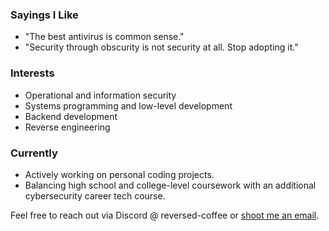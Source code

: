 ### Sayings I Like

- "The best antivirus is common sense."
- "Security through obscurity is not security at all. Stop adopting it."

### Interests

- Operational and information security
- Systems programming and low-level development
- Backend development
- Reverse engineering

### Currently
- Actively working on personal coding projects.
- Balancing high school and college-level coursework with an additional cybersecurity career tech course.

Feel free to reach out via Discord @ reversed-coffee or [shoot me an email](mailto:nick@reversed.coffee).
